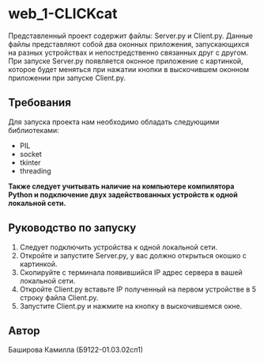 # web_1-CLICKcat
Представленный проект содержит файлы: Server.py и Client.py. Данные файлы представляют собой два оконных приложения, запускающихся на разных устройствах и непостредственно связанных друг с другом. 
При запуске Server.py появляется оконное приложение с картинкой, которое будет меняться при нажатии кнопки в выскочившем оконном приложении при запуске Client.py. 

## Требования 
Для запуска проекта нам необходимо обладать следующими библиотеками:
  * PIL
  * socket
  * tkinter
  * threading
    
**Также следует учитывать наличие на компьютере компилятора Python и подключение двух задействованных устройств к одной локальной сети.**

## Руководство по запуску
1. Следует подключить устройства к одной локальной сети.
2. Откройте и запустите Server.py, у вас должно открыться окошко с картинкой. 
3. Скопируйте с терминала появившийся IP адрес сервера в вашей локальной сети.
4. Откройте Client.py вставьте IP полученный на первом устройстве в 5 строку файла Client.py.
5. Запустите Client.py и нажмите на кнопку в выскочившемся окне.
   
## Автор 
Баширова Камилла (Б9122-01.03.02сп1)
